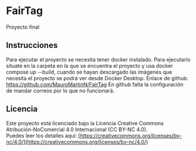 # FairTag
Proyecto final

## Instrucciones
Para ejecutar el proyecto se necesita tener docker instalado.
Para ejecutarlo situate en la carpeta en la que se encuentra el proyecto y usa docker compose up --build, 
cuando se hayan descargado las imágenes que necesita el proyecto se podrá ver desde Docker Desktop.
Enlace de github: https://github.com/MauroMartinN/FairTag
En github falta la configuración de mandar correos por lo que no funcionará.

## Licencia

Este proyecto está licenciado bajo la Licencia Creative Commons Atribución-NoComercial 4.0 Internacional (CC BY-NC 4.0).  
Puedes leer los detalles aquí: [https://creativecommons.org/licenses/by-nc/4.0/](https://creativecommons.org/licenses/by-nc/4.0/)
